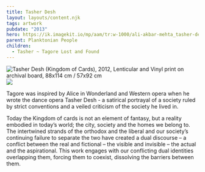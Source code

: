 ```yaml
---
title: Tasher Desh
layout: layouts/content.njk
tags: artwork
pubdate: "2013"
hero: https://ik.imagekit.io/mp/aam/tr:w-1000/ali-akbar-mehta_tasher-desh_painted-with-text.jpg
parent: Planktonian People
children:
  - Tasher ~ Tagore Lost and Found
---
```

![Tasher Desh (Kingdom of Cards), 2012, Lenticular and Vinyl print on archival board, 88x114 cm / 57x92 cm](https://ik.imagekit.io/mp/aam/tr:w-1000/ali-akbar-mehta_tasher-desh_painted-with-text.jpg)
![](https://ik.imagekit.io/mp/aam/tr:w-1000/ali-akbar-mehta_tasher-desh_original-with-text.jpg)

Tagore was inspired by Alice in Wonderland and Western opera when he wrote the dance opera Tasher Desh - a satirical portrayal of a society ruled by strict conventions and a veiled criticism of the society he lived in.

Today the Kingdom of cards is not an element of fantasy, but a reality embodied in today’s world; the city, society and the homes we belong to. The intertwined strands of the orthodox and the liberal and our society’s continuing failure to separate the two have created a dual discourse – a conflict between the real and fictional – the visible and invisible – the actual and the aspirational. This work engages with our conflicting dual identities overlapping them, forcing them to coexist, dissolving the barriers between them.
